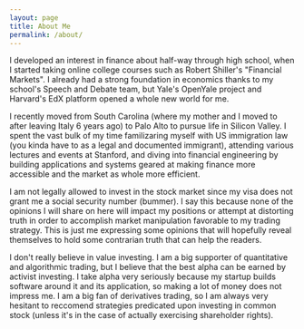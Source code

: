```yaml
---
layout: page
title: About Me
permalink: /about/
---
```

I developed an interest in finance about half-way through high school, when I started taking online college courses such as Robert Shiller's "Financial Markets". I already had a strong foundation in economics thanks to my school's Speech and Debate team, but Yale's OpenYale project and Harvard's EdX platform opened a whole new world for me. 

I recently moved from South Carolina (where my mother and I moved to after leaving Italy 6 years ago) to Palo Alto to pursue life in Silicon Valley. I spent the vast bulk of my time familizaring myself with US immigration law (you kinda have to as a legal and documented immigrant), attending various lectures and events at Stanford, and diving into financial engineering by building applications and systems geared at making finance more accessible and the market as whole more efficient.

I am not legally allowed to invest in the stock market since my visa does not grant me a social security number (bummer). I say this because none of the opinions I will share on here will impact my positions or attempt at distorting truth in order to accomplish market manipulation favorable to my trading strategy. This is just me expressing some opinions that will hopefully reveal themselves to hold some contrarian truth that can help the readers.

I don't really believe in value investing. I am a big supporter of quantitative and algorithmic trading, but I believe that the best alpha can be earned by activist investing. I take alpha very seriously because my startup builds software around it and its application, so making a lot of money does not impress me. I am a big fan of derivatives trading, so I am always very hesitant to reccomend strategies predicated upon investing in common stock (unless it's in the case of actually exercising shareholder rights).
